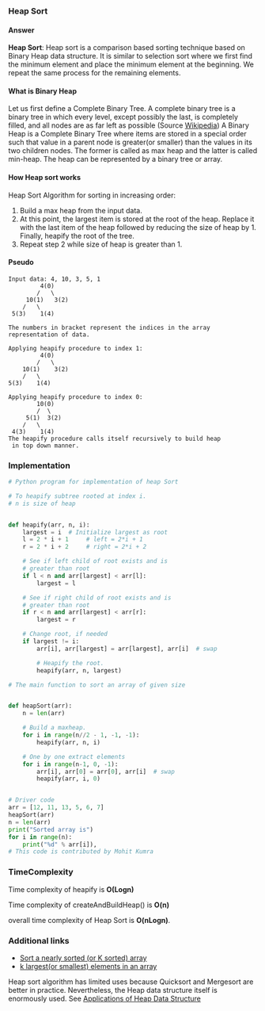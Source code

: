 ### Heap Sort

#### Answer

**Heap Sort**: Heap sort is a comparison based sorting technique based on Binary Heap data structure. It is similar to selection sort where we first find the minimum element and place the minimum element at the beginning. We repeat the same process for the remaining elements.

#### What is Binary Heap

Let us first define a Complete Binary Tree. A complete binary tree is a binary tree in which every level, except possibly the last, is completely filled, and all nodes are as far left as possible (Source [Wikipedia](http://en.wikipedia.org/wiki/Binary_tree#Types_of_binary_trees))
A Binary Heap is a Complete Binary Tree where items are stored in a special order such that value in a parent node is greater(or smaller) than the values in its two children nodes. The former is called as max heap and the latter is called min-heap. The heap can be represented by a binary tree or array.

#### How Heap sort works

Heap Sort Algorithm for sorting in increasing order:

1. Build a max heap from the input data.
2. At this point, the largest item is stored at the root of the heap. Replace it with the last item of the heap followed by reducing the size of heap by 1. Finally, heapify the root of the tree.
3. Repeat step 2 while size of heap is greater than 1.

#### Pseudo

```pseudo
Input data: 4, 10, 3, 5, 1
         4(0)
        /   \
     10(1)   3(2)
    /   \
 5(3)    1(4)

The numbers in bracket represent the indices in the array
representation of data.

Applying heapify procedure to index 1:
         4(0)
        /   \
    10(1)    3(2)
    /   \
5(3)    1(4)

Applying heapify procedure to index 0:
        10(0)
        /  \
     5(1)  3(2)
    /   \
 4(3)    1(4)
The heapify procedure calls itself recursively to build heap
 in top down manner.
```

### Implementation

```python
# Python program for implementation of heap Sort

# To heapify subtree rooted at index i.
# n is size of heap


def heapify(arr, n, i):
    largest = i  # Initialize largest as root
    l = 2 * i + 1     # left = 2*i + 1
    r = 2 * i + 2     # right = 2*i + 2

    # See if left child of root exists and is
    # greater than root
    if l < n and arr[largest] < arr[l]:
        largest = l

    # See if right child of root exists and is
    # greater than root
    if r < n and arr[largest] < arr[r]:
        largest = r

    # Change root, if needed
    if largest != i:
        arr[i], arr[largest] = arr[largest], arr[i]  # swap

        # Heapify the root.
        heapify(arr, n, largest)

# The main function to sort an array of given size


def heapSort(arr):
    n = len(arr)

    # Build a maxheap.
    for i in range(n//2 - 1, -1, -1):
        heapify(arr, n, i)

    # One by one extract elements
    for i in range(n-1, 0, -1):
        arr[i], arr[0] = arr[0], arr[i]  # swap
        heapify(arr, i, 0)


# Driver code
arr = [12, 11, 13, 5, 6, 7]
heapSort(arr)
n = len(arr)
print("Sorted array is")
for i in range(n):
    print("%d" % arr[i]),
# This code is contributed by Mohit Kumra
```

### TimeComplexity

Time complexity of heapify is **O(Logn)**

Time complexity of createAndBuildHeap() is **O(n)**

overall time complexity of Heap Sort is **O(nLogn)**.

### Additional links

- [Sort a nearly sorted (or K sorted) array ](https://www.geeksforgeeks.org/nearly-sorted-algorithm/)
- [ k largest(or smallest) elements in an array ](https://www.geeksforgeeks.org/k-largestor-smallest-elements-in-an-array/)

Heap sort algorithm has limited uses because Quicksort and Mergesort are better in practice. Nevertheless, the Heap data structure itself is enormously used. See [Applications of Heap Data Structure](https://www.geeksforgeeks.org/applications-of-heap-data-structure/)
